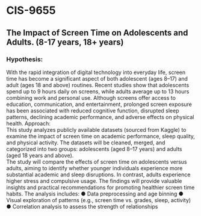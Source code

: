 # CIS-9655
## The Impact of Screen Time on Adolescents and Adults. (8-17 years, 18+ years) 
### Hypothesis:  
With the rapid integration of digital technology into everyday life, screen time has become a 
significant aspect of both adolescent (ages 8–17) and adult (ages 18 and above) routines. Recent 
studies show that adolescents spend up to 9 hours daily on screens, while adults average up to 13 
hours combining work and personal use. Although screens offer access to education, 
communication, and entertainment, prolonged screen exposure has been associated with reduced 
cognitive function, disrupted sleep patterns, declining academic performance, and adverse effects 
on physical health. 
Approach:  
This study analyzes publicly available datasets (sourced from Kaggle) to examine the impact of 
screen time on academic performance, sleep quality, and physical activity. The datasets will be 
cleaned, merged, and categorized into two groups: adolescents (aged 8–17 years) and adults 
(aged 18 years and above).  
The study will compare the effects of screen time on adolescents versus adults, aiming to identify 
whether younger individuals experience more substantial academic and sleep disruptions. In 
contrast, adults experience higher stress and compulsive usage. The findings will provide 
valuable insights and practical recommendations for promoting healthier screen time habits. 
The analysis includes: 
● Data preprocessing and age binning 
● Visual exploration of patterns (e.g., screen time vs. grades, sleep, activity) 
● Correlation analysis to assess the strength of relationships 
